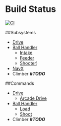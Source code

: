 # Build Status
[![CI](https://github.com/Stormgears-FRC-5422/RapidReact/actions/workflows/CI.yml/badge.svg?event=push)](https://github.com/Stormgears-FRC-5422/RapidReact/actions/workflows/CI.yml)

##Subsystems
- [Drive](/src/main/java/frc/robot/subsystems/drive)
- [Ball Handler](/src/main/java/frc/robot/subsystems/ballHandler)
    - [Intake](/src/main/java/frc/robot/subsystems/ballHandler/Intake.java)
    - [Feeder](/src/main/java/frc/robot/subsystems/ballHandler/Feeder.java)
    - [Shooter](/src/main/java/frc/robot/subsystems/ballHandler/Shooter.java))
- [NavX](/src/main/java/frc/robot/subsystems/sensors/NavX.java)
- Climber **_#TODO_**

##Commands
- [Drive](/src/main/java/frc/robot/commands/drive)
    - [Arcade Drive](/src/main/java/frc/robot/commands/drive/TestDrive.java)
- [Ball Handler](/src/main/java/frc/robot/commands/ballHandler)
    - [Load](/src/main/java/frc/robot/commands/ballHandler/Load.java)
    - [Shoot](/src/main/java/frc/robot/commands/ballHandler/Shoot.java)
- Climber **_#TODO_**